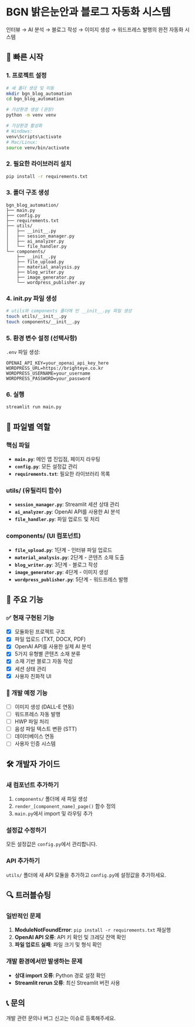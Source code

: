 # BGN 밝은눈안과 블로그 자동화 시스템

인터뷰 → AI 분석 → 블로그 작성 → 이미지 생성 → 워드프레스 발행의 완전 자동화 시스템

## 🚀 빠른 시작

### 1. 프로젝트 설정

```bash
# 새 폴더 생성 및 이동
mkdir bgn_blog_automation
cd bgn_blog_automation

# 가상환경 생성 (권장)
python -m venv venv

# 가상환경 활성화
# Windows:
venv\Scripts\activate
# Mac/Linux:
source venv/bin/activate
```

### 2. 필요한 라이브러리 설치

```bash
pip install -r requirements.txt
```

### 3. 폴더 구조 생성

```
bgn_blog_automation/
├── main.py
├── config.py
├── requirements.txt
├── utils/
│   ├── __init__.py
│   ├── session_manager.py
│   ├── ai_analyzer.py
│   └── file_handler.py
└── components/
    ├── __init__.py
    ├── file_upload.py
    ├── material_analysis.py
    ├── blog_writer.py
    ├── image_generator.py
    └── wordpress_publisher.py
```

### 4. __init__.py 파일 생성

```bash
# utils와 components 폴더에 빈 __init__.py 파일 생성
touch utils/__init__.py
touch components/__init__.py
```

### 5. 환경 변수 설정 (선택사항)

`.env` 파일 생성:
```env
OPENAI_API_KEY=your_openai_api_key_here
WORDPRESS_URL=https://brighteye.co.kr
WORDPRESS_USERNAME=your_username
WORDPRESS_PASSWORD=your_password
```

### 6. 실행

```bash
streamlit run main.py
```

## 📁 파일별 역할

### 핵심 파일
- **`main.py`**: 메인 앱 진입점, 페이지 라우팅
- **`config.py`**: 모든 설정값 관리
- **`requirements.txt`**: 필요한 라이브러리 목록

### utils/ (유틸리티 함수)
- **`session_manager.py`**: Streamlit 세션 상태 관리
- **`ai_analyzer.py`**: OpenAI API를 사용한 AI 분석
- **`file_handler.py`**: 파일 업로드 및 처리

### components/ (UI 컴포넌트)
- **`file_upload.py`**: 1단계 - 인터뷰 파일 업로드
- **`material_analysis.py`**: 2단계 - 콘텐츠 소재 도출
- **`blog_writer.py`**: 3단계 - 블로그 작성
- **`image_generator.py`**: 4단계 - 이미지 생성
- **`wordpress_publisher.py`**: 5단계 - 워드프레스 발행

## 🔧 주요 기능

### ✅ 현재 구현된 기능
- [x] 모듈화된 프로젝트 구조
- [x] 파일 업로드 (TXT, DOCX, PDF)
- [x] OpenAI API를 사용한 실제 AI 분석
- [x] 5가지 유형별 콘텐츠 소재 분류
- [x] 소재 기반 블로그 자동 작성
- [x] 세션 상태 관리
- [x] 사용자 친화적 UI

### 🚧 개발 예정 기능
- [ ] 이미지 생성 (DALL-E 연동)
- [ ] 워드프레스 자동 발행
- [ ] HWP 파일 처리
- [ ] 음성 파일 텍스트 변환 (STT)
- [ ] 데이터베이스 연동
- [ ] 사용자 인증 시스템

## 🛠️ 개발자 가이드

### 새 컴포넌트 추가하기

1. `components/` 폴더에 새 파일 생성
2. `render_[component_name]_page()` 함수 정의
3. `main.py`에서 import 및 라우팅 추가

### 설정값 수정하기

모든 설정값은 `config.py`에서 관리합니다.

### API 추가하기

`utils/` 폴더에 새 API 모듈을 추가하고 `config.py`에 설정값을 추가하세요.

## 🔍 트러블슈팅

### 일반적인 문제

1. **ModuleNotFoundError**: `pip install -r requirements.txt` 재실행
2. **OpenAI API 오류**: API 키 확인 및 크레딧 잔액 확인
3. **파일 업로드 실패**: 파일 크기 및 형식 확인

### 개발 환경에서만 발생하는 문제

- **상대 import 오류**: Python 경로 설정 확인
- **Streamlit rerun 오류**: 최신 Streamlit 버전 사용

## 📞 문의

개발 관련 문의나 버그 신고는 이슈로 등록해주세요.